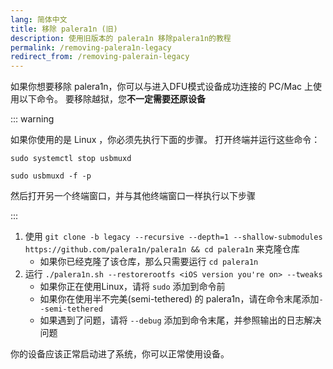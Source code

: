 ```yaml
---
lang: 简体中文
title: 移除 palera1n (旧)
description: 使用旧版本的 palera1n 移除palera1n的教程
permalink: /removing-palera1n-legacy
redirect_from: /removing-palerain-legacy
---
```


如果你想要移除 palera1n，你可以与进入DFU模式设备成功连接的 PC/Mac 上使用以下命令。 要移除越狱，您**不一定需要还原设备**

::: warning


如果你使用的是 Linux ，你必须先执行下面的步骤。 打开终端并运行这些命令：

`sudo systemctl stop usbmuxd`

`sudo usbmuxd -f -p`

然后打开另一个终端窗口，并与其他终端窗口一样执行以下步骤

:::


1. 使用 `git clone -b legacy --recursive --depth=1 --shallow-submodules https://github.com/palera1n/palera1n && cd palera1n` 来克隆仓库
    - 如果你已经克隆了该仓库，那么只需要运行 `cd palera1n`
2. 运行 `./palera1n.sh --restorerootfs <iOS version you're on> --tweaks`
    - 如果你正在使用Linux，请将 `sudo` 添加到命令前
    - 如果你在使用半不完美(semi-tethered) 的 palera1n，请在命令末尾添加`--semi-tethered`
    - 如果遇到了问题，请将 `--debug` 添加到命令末尾，并参照输出的日志解决问题

你的设备应该正常启动进了系统，你可以正常使用设备。
